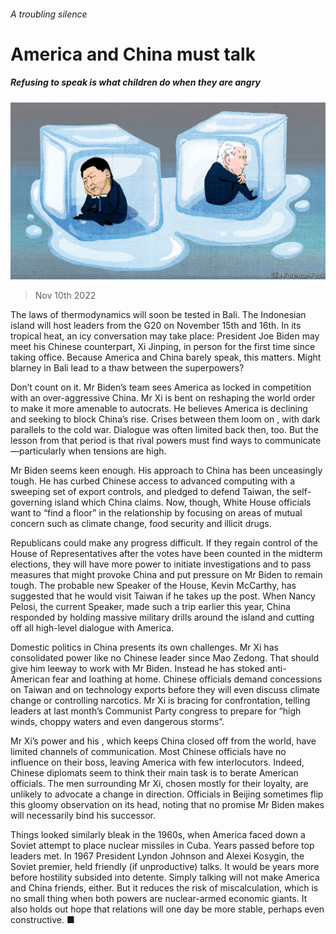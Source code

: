 ###### A troubling silence

# America and China must talk 

##### Refusing to speak is what children do when they are angry 

![image](images/20221112_LDD003.jpg) 

> Nov 10th 2022 

The laws of thermodynamics will soon be tested in Bali. The Indonesian island will host leaders from the G20 on November 15th and 16th. In its tropical heat, an icy conversation may take place: President Joe Biden may meet his Chinese counterpart, Xi Jinping, in person for the first time since taking office. Because America and China barely speak, this matters. Might blarney in Bali lead to a thaw between the superpowers?

Don’t count on it. Mr Biden’s team sees America as locked in competition with an over-aggressive China. Mr Xi is bent on reshaping the world order to make it more amenable to autocrats. He believes America is declining and seeking to block China’s rise. Crises between them loom on , with dark parallels to the cold war. Dialogue was often limited back then, too. But the lesson from that period is that rival powers must find ways to communicate—particularly when tensions are high. 

Mr Biden seems keen enough. His approach to China has been unceasingly tough. He has curbed Chinese access to advanced computing with a sweeping set of export controls, and pledged to defend Taiwan, the self-governing island which China claims. Now, though, White House officials want to “find a floor” in the relationship by focusing on areas of mutual concern such as climate change, food security and illicit drugs.

Republicans could make any progress difficult. If they regain control of the House of Representatives after the votes have been counted in the midterm elections, they will have more power to initiate investigations and to pass measures that might provoke China and put pressure on Mr Biden to remain tough. The probable new Speaker of the House, Kevin McCarthy, has suggested that he would visit Taiwan if he takes up the post. When Nancy Pelosi, the current Speaker, made such a trip earlier this year, China responded by holding massive military drills around the island and cutting off all high-level dialogue with America.

Domestic politics in China presents its own challenges. Mr Xi has consolidated power like no Chinese leader since Mao Zedong. That should give him leeway to work with Mr Biden. Instead he has stoked anti-American fear and loathing at home. Chinese officials demand concessions on Taiwan and on technology exports before they will even discuss climate change or controlling narcotics. Mr Xi is bracing for confrontation, telling leaders at last month’s Communist Party congress to prepare for “high winds, choppy waters and even dangerous storms”.

Mr Xi’s power and his , which keeps China closed off from the world, have limited channels of communication. Most Chinese officials have no influence on their boss, leaving America with few interlocutors. Indeed, Chinese diplomats seem to think their main task is to berate American officials. The men surrounding Mr Xi, chosen mostly for their loyalty, are unlikely to advocate a change in direction. Officials in Beijing sometimes flip this gloomy observation on its head, noting that no promise Mr Biden makes will necessarily bind his successor.

Things looked similarly bleak in the 1960s, when America faced down a Soviet attempt to place nuclear missiles in Cuba. Years passed before top leaders met. In 1967 President Lyndon Johnson and Alexei Kosygin, the Soviet premier, held friendly (if unproductive) talks. It would be years more before hostility subsided into detente. Simply talking will not make America and China friends, either. But it reduces the risk of miscalculation, which is no small thing when both powers are nuclear-armed economic giants. It also holds out hope that relations will one day be more stable, perhaps even constructive. ■

